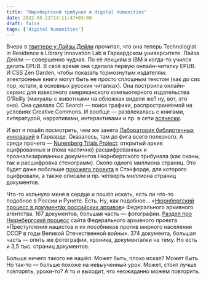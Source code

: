 ```yaml
---
title: "Нюрнбергский трибунал и digital humanities"
date: 2022-05-21T14:11:47+03:00
draft: false
tags: ['digital humanities']
---
```


Вчера в [твиттере у Лайзы Дейли](https://twitter.com/liza/status/1527718405763121152) прочитал, что она теперь Technologist in Residence в Library Innovation Lab в Гарвардском университете. Лайза Дейли — совершенно чудная. По её лекциям в IBM я когда-то учился делать EPUB. В своё время она сделала первую онлайн-читалку EPUB. И CSS Zen Garden, чтобы показать тормознутым издателям: электронные книги могут быть не просто сплошным текстом (как до сих пор, кстати, в основных русских читалках). Она построила онлайн-сервис для известного американского компьютерного издательства O'Reilly (мануалы с животными на обложках видели же? ну, вот, это оно). Она сделала CC Search — поиск графики, распространяемой на условиях Creative Commons. И вообще — развлекалась с книгами, литературой, нарративами, интерактивами и пр. в сети [всячески](https://lizadaly.com/).

И вот я пошёл посмотреть, чем же занята [Лаборатория библиотечных инноваций](https://lil.law.harvard.edu/) в Гарварде. Оказалось, там до фига всего полезного. А среди прочего — [Nuremberg Trials Project](https://nuremberg.law.harvard.edu/): открытый архив оцифрованных и (пока частично) расшифрованных и проанализированных документов Нюрнбергского трибунала (как сканы, так и расшифровка стенограмм). Около одного миллиона страниц. Это будет даже побольше [похожего проекта](https://exhibits.stanford.edu/virtual-tribunals/feature/taube-archive-of-the-international-military-tribunal-imt-at-nuremberg-1945-1946) в Стэнфорде, для которого оцифровали, а также описали и пр. четверть миллиона страниц документов.

Что-то кольнуло меня в сердце и пошёл искать, есть ли что-то подобное в России и Рунете. Есть. Ну, как подобное… «[Нюрнбергский процесс в документах российских архивов](https://nurnberg.rusarchives.ru/)» Федерального архивного агентства. 167 документов, большая часть — фотографии. [Раздел про Нюрнбергский процесс](https://victims.rusarchives.ru/nyurnbergskiy-process) сайта Федерального архивного проекта «Преступления нацистов и их пособников против мирного населения СССР в годы Великой Отечественной войны». 374 документа, большая часть — опять же фотографии, хроника, документалки на тему. Но есть и 3,5 тыс. страниц документов.

Больше ничего такого не нашёл.  Может быть, плохо искал? Может быть. Но так-то — больше похоже на невыученный урок. Может, стоит лучше повторять, уроки-то? А то и выходит, что неожиданно можем повторить.